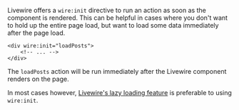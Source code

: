 
Livewire offers a `wire:init` directive to run an action as soon as the component is rendered. This can be helpful in cases where you don't want to hold up the entire page load, but want to load some data immediately after the page load.

```blade
<div wire:init="loadPosts">
    <!-- ... -->
</div>
```

The `loadPosts` action will be run immediately after the Livewire component renders on the page.

In most cases however, [Livewire's lazy loading feature](/docs/4.x/lazy) is preferable to using `wire:init`.
